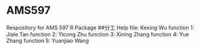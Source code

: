 # AMS597
Respository for AMS 597 R Package
##分工
Help file: Kexing Wu
function 1: Jiale Tan
function 2: Yicong Zhu
function 3: Xining Zhang
function 4: Yue Zhang
function 5: Yuanjiao Wang
